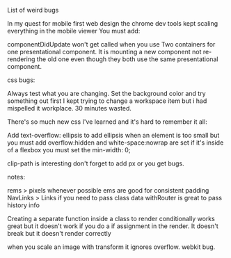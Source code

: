 List of weird bugs

In my quest for mobile first web design the chrome dev tools kept scaling everything in the mobile viewer
You must add:
<meta name="viewport" content="width=device-width, initial-scale=1.0">

componentDidUpdate won't get called when you use Two containers for one presentational component. It is mounting a new component not re-rendering the old one even though they both use the same presentational component.

css bugs:

Always test what you are changing. Set the background color and try something out first
I kept trying to change a workspace item but i had mispelled it workplace. 30 minutes wasted.

There's so much new css I've learned and it's hard to remember it all:

Add text-overflow: ellipsis to add ellipsis when an element is too small but you must add overflow:hidden and white-space:nowrap are set
if it's inside of a flexbox you must set the min-width: 0;

clip-path is interesting
don't forget to add px or you get bugs.


notes:

rems > pixels whenever possible
ems are good for consistent padding
NavLinks > Links if you need to pass class data
withRouter is great to pass history info

Creating a separate function inside a class to render conditionally works great but it doesn't work if you do a if assignment in the render. It doesn't break but it doesn't render correctly

when you scale an image with transform it ignores overflow. webkit bug.
